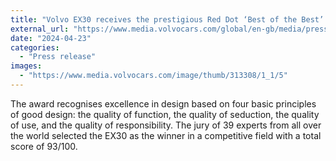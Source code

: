 ```yaml
---
title: "Volvo EX30 receives the prestigious Red Dot ‘Best of the Best’ Design Award"
external_url: "https://www.media.volvocars.com/global/en-gb/media/pressreleases/327079/volvo-ex30-receives-the-prestigious-red-dot-best-of-the-best-design-award"
date: "2024-04-23"
categories:
  - "Press release"
images:
  - "https://www.media.volvocars.com/image/thumb/313308/1_1/5"
---
```


The award recognises excellence in design based on four basic principles of good design: the quality of function, the quality of seduction, the quality of use, and the quality of responsibility. The jury of 39 experts from all over the world selected the EX30 as the winner in a competitive field with a total score of 93/100.